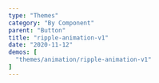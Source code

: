 ```yaml
---
type: "Themes"
category: "By Component"
parent: "Button"
title: "ripple-animation-v1"
date: "2020-11-12"
demos: [
  "themes/animation/ripple-animation-v1"
]
---
```

